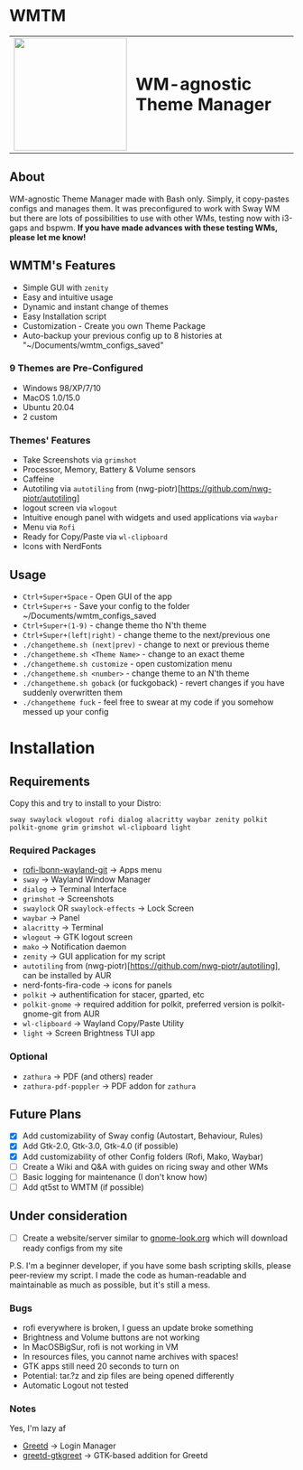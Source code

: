 # WMTM

<table border="0">
 <tr>
    <td><img src="https://user-images.githubusercontent.com/51142471/138446793-ce215d53-d9bf-45dd-936a-ebc3ee2cc62b.png" width="200" height="200"></td>
    <td><b style="font-size:30px">WM-agnostic Theme Manager</b></td>
 </tr>
</table>

## About
WM-agnostic Theme Manager made with Bash only. Simply, it copy-pastes configs and manages them. It was preconfigured to work with Sway WM but there are lots of possibilities to use with other WMs, testing now with i3-gaps and bspwm. **If you have made advances with these testing WMs, please let me know!**

## WMTM's Features
* Simple GUI with `zenity`
* Easy and intuitive usage
* Dynamic and instant change of themes
* Easy Installation script
* Customization - Create you own Theme Package
* Auto-backup your previous config up to 8 histories at "~/Documents/wmtm_configs_saved"

### 9 Themes are Pre-Configured
* Windows 98/XP/7/10
* MacOS 1.0/15.0
* Ubuntu 20.04
* 2 custom

### Themes' Features
* Take Screenshots via `grimshot`
* Processor, Memory, Battery & Volume sensors
* Caffeine
* Autotiling via `autotiling` from (nwg-piotr)[https://github.com/nwg-piotr/autotiling]
* logout screen via `wlogout`
* Intuitive enough panel with widgets and used applications via `waybar`
* Menu via `Rofi`
* Ready for Copy/Paste via `wl-clipboard`
* Icons with NerdFonts

## Usage
* `Ctrl+Super+Space` - Open GUI of the app
* `Ctrl+Super+s` - Save your config to the folder ~/Documents/wmtm_configs_saved
* `Ctrl+Super+(1-9)` - change theme tho N'th theme
* `Ctrl+Super+(left|right)` - change theme to the next/previous one
* `./changetheme.sh (next|prev)` - change to next or previous theme
* `./changetheme.sh <Theme Name>` - change to an exact theme
* `./changetheme.sh customize` - open customization menu
* `./changetheme.sh <number>` - change theme to an N'th theme
* `./changetheme.sh goback` (or fuckgoback) - revert changes if you have suddenly overwritten them
* `./changetheme fuck` - feel free to swear at my code if you somehow messed up your config
 
# Installation

## Requirements 
 
Copy this and try to install to your Distro:
 
    sway swaylock wlogout rofi dialog alacritty waybar zenity polkit polkit-gnome grim grimshot wl-clipboard light

### Required Packages
* [rofi-lbonn-wayland-git](https://github.com/lbonn/rofi) -> Apps menu
* `sway` -> Wayland Window Manager
* `dialog` -> Terminal Interface
* `grimshot` -> Screenshots
* `swaylock` OR `swaylock-effects` -> Lock Screen
* `waybar` -> Panel
* `alacritty` -> Terminal
* `wlogout` -> GTK logout screen
* `mako` -> Notification daemon
* `zenity` -> GUI application for my script
* `autotiling` from (nwg-piotr)[https://github.com/nwg-piotr/autotiling], can be installed by AUR
* nerd-fonts-fira-code -> icons for panels
* `polkit` -> authentification for stacer, gparted, etc
* `polkit-gnome` -> required addition for polkit, preferred version is polkit-gnome-git from AUR
* `wl-clipboard` -> Wayland Copy/Paste Utility
* `light` -> Screen Brightness TUI app

### Optional
* `zathura` -> PDF (and others) reader
* `zathura-pdf-poppler` -> PDF addon for `zathura`

## Future Plans
- [X] Add customizability of Sway config (Autostart, Behaviour, Rules)
- [X] Add Gtk-2.0, Gtk-3.0, Gtk-4.0 (if possible)
- [X] Add customizability of other Config folders (Rofi, Mako, Waybar)
- [ ] Create a Wiki and Q&A with guides on ricing sway and other WMs
- [ ] Basic logging for maintenance (I don't know how)
- [ ] Add qt5st to WMTM (if possible)

## Under consideration
- [ ] Create a website/server similar to [gnome-look.org](https://www.gnome-look.org/) which will download ready configs from my site

P.S. I'm a beginner developer, if you have some bash scripting skills, please peer-review my script. I made the code as human-readable and maintainable as much as possible, but it's still a mess.


### Bugs
* rofi everywhere is broken, I guess an update broke something
* Brightness and Volume buttons are not working
* In MacOSBigSur, rofi is not working in VM
* In resources files, you cannot name archives with spaces!
* GTK apps still need 20 seconds to turn on
* Potential: tar.?z and zip files are being opened differently
* Automatic Logout not tested


### Notes
Yes, I'm lazy af
* [Greetd](https://git.sr.ht/~kennylevinsen/greetd) -> Login Manager
* [greetd-gtkgreet](https://git.sr.ht/~kennylevinsen/gtkgreet) -> GTK-based addition for Greetd 

